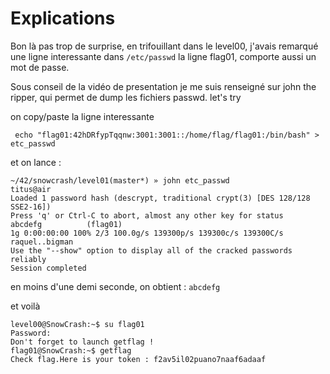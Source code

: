 # Explications

Bon là pas trop de surprise, en trifouillant dans le level00, j'avais remarqué une ligne interessante dans `/etc/passwd` la ligne flag01, comporte aussi un mot de passe.

Sous conseil de la vidéo de presentation je me suis renseigné sur john the ripper, qui permet de dump les fichiers passwd. let's try

on copy/paste la ligne interessante 

` echo "flag01:42hDRfypTqqnw:3001:3001::/home/flag/flag01:/bin/bash" > etc_passwd`

et on lance :

```
~/42/snowcrash/level01(master*) » john etc_passwd                                                                                                                                                 titus@air
Loaded 1 password hash (descrypt, traditional crypt(3) [DES 128/128 SSE2-16])
Press 'q' or Ctrl-C to abort, almost any other key for status
abcdefg          (flag01)
1g 0:00:00:00 100% 2/3 100.0g/s 139300p/s 139300c/s 139300C/s raquel..bigman
Use the "--show" option to display all of the cracked passwords reliably
Session completed
```

en moins d'une demi seconde, on obtient : `abcdefg`

et voilà

```
level00@SnowCrash:~$ su flag01
Password:
Don't forget to launch getflag !
flag01@SnowCrash:~$ getflag
Check flag.Here is your token : f2av5il02puano7naaf6adaaf
```